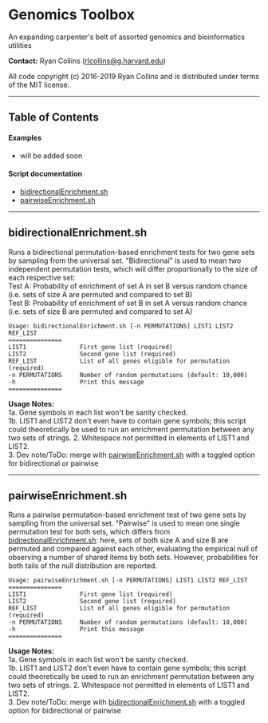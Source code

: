 # Genomics Toolbox
An expanding carpenter's belt of assorted genomics and bioinformatics utilities

**Contact:** Ryan Collins (rlcollins@g.harvard.edu)

All code copyright (c) 2016-2019 Ryan Collins and is distributed under terms of the MIT license.  

---  
## Table of Contents  
#### Examples  
- will be added soon  

#### Script documentation  
- [bidirectionalEnrichment.sh](https://github.com/RCollins13/ScriptToolbox#bidirectionalenrichmentsh)  
- [pairwiseEnrichment.sh](https://github.com/RCollins13/ScriptToolbox#pairwiseenrichmentsh)  

--- 

## bidirectionalEnrichment.sh  
Runs a bidirectional permutation-based enrichment tests for two gene sets by sampling from the universal set. "Bidirectional" is used to mean two independent permutation tests, which will differ proportionally to the size of each respective set:  
Test A: Probability of enrichment of set A in set B versus random chance (i.e. sets of size A are permuted and compared to set B)  
Test B: Probability of enrichment of set B in set A versus random chance (i.e. sets of size B are permuted and compared to set A)  

```
Usage: bidirectionalEnrichment.sh [-n PERMUTATIONS] LIST1 LIST2 REF_LIST
===============
LIST1               First gene list (required)
LIST2               Second gene list (required)
REF_LIST            List of all genes eligible for permutation (required)
-n PERMUTATIONS     Number of random permutations (default: 10,000)
-h                  Print this message
===============
```
**Usage Notes:**  
1a. Gene symbols in each list won't be sanity checked.  
1b. LIST1 and LIST2 don't even have to contain gene symbols; this script could theoretically be used to run an enrichment permutation between any two sets of strings.
2. Whitespace not permitted in elements of LIST1 and LIST2.  
3. Dev note/ToDo: merge with [pairwiseEnrichment.sh](https://github.com/RCollins13/ScriptToolbox#pairwiseenrichmentsh) with a toggled option for bidirectional or pairwise 

--- 

## pairwiseEnrichment.sh  
Runs a pairwise permutation-based enrichment test of two gene sets by sampling from the universal set. "Pairwise" is used to mean one single permutation test for both sets, which differs from [bidirectionalEnrichment.sh](https://github.com/RCollins13/ScriptToolbox#bidirectionalenrichmentsh): here, sets of both size A and size B are permuted and compared against each other, evaluating the empirical null of observing a number of shared items by both sets. However, probabilities for both tails of the null distribution are reported. 

```
Usage: pairwiseEnrichment.sh [-n PERMUTATIONS] LIST1 LIST2 REF_LIST
===============
LIST1               First gene list (required)
LIST2               Second gene list (required)
REF_LIST            List of all genes eligible for permutation (required)
-n PERMUTATIONS     Number of random permutations (default: 10,000)
-h                  Print this message
===============
```
**Usage Notes:**  
1a. Gene symbols in each list won't be sanity checked.  
1b. LIST1 and LIST2 don't even have to contain gene symbols; this script could theoretically be used to run an enrichment permutation between any two sets of strings.
2. Whitespace not permitted in elements of LIST1 and LIST2.  
3. Dev note/ToDo: merge with [bidirectionalEnrichment.sh](https://github.com/RCollins13/ScriptToolbox#bidirectionalenrichmentsh) with a toggled option for bidirectional or pairwise 
